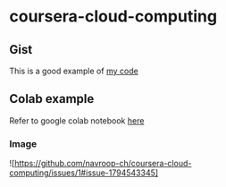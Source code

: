 # coursera-cloud-computing
## Gist
This is a good example of [my code](https://gist.github.com/navroop-ch/a8d04f969f5eb065334dab10d2502cf0) 

## Colab example
Refer to google colab notebook [here](https://colab.research.google.com/drive/1Hso5hDTlapp4_sU2Pc3i_W_hxmtQO8dZ?usp=sharing)

### Image
![https://github.com/navroop-ch/coursera-cloud-computing/issues/1#issue-1794543345]
